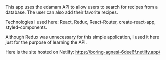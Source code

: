 This app uses the edamam API to allow users to search for recipes from a database. The user can also add their favorite recipes.

Technologies I used here: React, Redux, React-Router, create-react-app, styled-components.

Although Redux was unnecessary for this simple application, I used it here just for the purpose of learning the API.

Here is the site hosted on Netlify: https://boring-agnesi-6dee6f.netlify.app/
